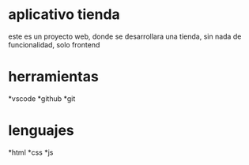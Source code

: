 # aplicativo tienda
este es un proyecto web, donde se desarrollara una tienda, sin nada de funcionalidad, solo frontend

# herramientas
*vscode
*github
*git

# lenguajes
*html
*css
*js